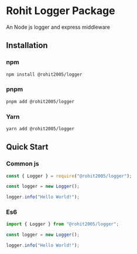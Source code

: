 # Rohit Logger Package

An Node js logger and express middleware

## Installation

### npm

```bash
npm install @rohit2005/logger

```

### pnpm

```bash
pnpm add @rohit2005/logger

```

### Yarn

```bash
yarn add @rohit2005/logger

```

## Quick Start

### Common js

```js
const { Logger } = require("@rohit2005/logger");

const logger = new Logger();

logger.info("Hello World!");
```

### Es6

```js
import { Logger } from "@rohit2005/logger";

const logger = new Logger();

logger.info("Hello World!");
```
